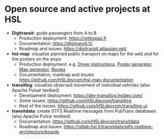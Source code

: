 # Open source and active projects at HSL

- **Digitransit**: guide passengers from A to B
    - Production deployment: https://reittiopas.fi
    - Documentation: https://digitransit.fi/
    - Roadmap and issues: https://digitransit.atlassian.net/
- **hsl-map**: visualize planned public transport on maps for the web and for the posters on the stops
    - Production deployment: e.g. [Driver instructions](https://kartat.hsl.fi/kuljettaja/), [Poster generator](https://kartat.hsl.fi/julkaisin/), [Map generator](https://kartat.hsl.fi/kartta/), [Routes](https://kartat.hsl.fi/linjakartta/)
    - Documentation, roadmap and issues: https://github.com/HSLdevcom/hsl-map-documentation
- **transitlog**: visualize observed movement of individual vehicles (also Apache Pulsar testbed)
    - Development deployment: https://dev-transitlog.hsldev.com/
    - Some issues: https://github.com/HSLdevcom/transitlog
    - Rest of the issues: https://github.com/HSLdevcom/transitlog-ui
- **transitdata**: create GTFS Realtime messages from PubTrans databases (also Apache Pulsar testbed)
    - Documentation: https://github.com/HSLdevcom/transitdata
    - Roadmap and issues: https://gitlab.hsl.fi/transitdata/gtfs-realtime-architecture/boards
